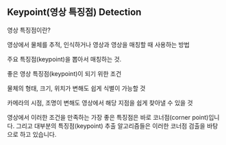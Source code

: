 ## Keypoint(영상 특징점)  Detection



영상 특징점이란?

영상에서 물체를 추적, 인식하거나 영상과 영상을 매칭할 때 사용하는 방법

주요 특징점(keypoint)을 뽑아서 매칭하는 것.



좋은 영상 특징점(keypoint)이 되기 위한 조건

물체의 형태, 크기, 위치가 변해도 쉽게 식별이 가능할 것

카메라의 시점, 조명이 변해도 영상에서 해당 지점을 쉽게 찾아낼 수 있을 것



영상에서 이러한 조건을 만족하는 가장 좋은 특징점은 바로 코너점(corner point)입니다. 그리고 대부분의 특징점(keypoint) 추출 알고리즘들은 이러한 코너점 검출을 바탕으로 하고 있습니다.